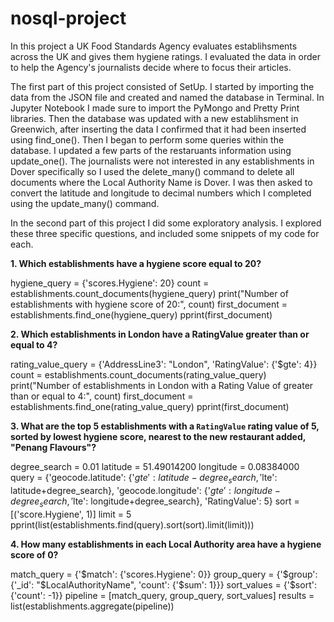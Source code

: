 # nosql-project

In this project a UK Food Standards Agency evaluates establihsments across the UK and gives them hygiene ratings. I evaluated the data in order to help the Agency's journalists decide where to focus their articles. 

The first part of this project consisted of SetUp. I started by importing the data from the JSON file and created and named the database in Terminal. In Jupyter Notebook I made sure to import the PyMongo and Pretty Print libraries. Then the database was updated with a new establihsment in Greenwich, after inserting the data I confirmed that it had been inserted using find_one(). Then I began to perform some queries within the database. I updated a few parts of the restaruants information using update_one(). The journalists were not interested in any establishments in Dover specifically so I used the delete_many() command to delete all documents where the Local Authority Name is Dover. I was then asked to convert the latitude and longitude to decimal numbers which I completed using the update_many() command. 

In the second part of this project I did some exploratory analysis. I explored these three specific questions, and included some snippets of my code for each. 

**1. Which establishments have a hygiene score equal to 20?**

hygiene_query = {'scores.Hygiene': 20}
count = establishments.count_documents(hygiene_query)
print("Number of establishments with hygiene score of 20:", count)
first_document = establishments.find_one(hygiene_query)
pprint(first_document)

**2. Which establishments in London have a RatingValue greater than or equal to 4?**

rating_value_query = {'AddressLine3': "London", 'RatingValue': {'$gte': 4}}
count = establishments.count_documents(rating_value_query)
print("Number of establishments in London with a Rating Value of greater than or equal to 4:", count)
first_document = establishments.find_one(rating_value_query)
pprint(first_document)
  
**3. What are the top 5 establishments with a `RatingValue` rating value of 5, sorted by lowest hygiene score, nearest to the new restaurant added, "Penang Flavours"?**
   
degree_search = 0.01
latitude = 51.49014200
longitude = 0.08384000
query = {'geocode.latitude': {'$gte': latitude-degree_search, '$lte': latitude+degree_search},
         'geocode.longitude': {'$gte': longitude-degree_search, '$lte': longitude+degree_search},
         'RatingValue': 5}
sort = [('score.Hygiene', 1)]
limit = 5
pprint(list(establishments.find(query).sort(sort).limit(limit)))

**4. How many establishments in each Local Authority area have a hygiene score of 0?**
   
match_query = {'$match': {'scores.Hygiene': 0}}
group_query = {'$group': {'_id': "$LocalAuthorityName", 'count': {'$sum': 1}}}
sort_values = {'$sort': {'count': -1}}
pipeline = [match_query, group_query, sort_values]
results = list(establishments.aggregate(pipeline))






